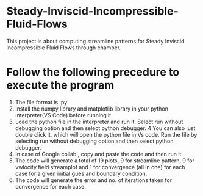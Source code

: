 # Steady-Inviscid-Incompressible-Fluid-Flows
This project is about computing streamline patterns for Steady  Inviscid Incompressible Fluid Flows through chamber.

# Follow the following precedure to execute the program
1. The file format is .py
2. Install the numpy library and matplotlib library in your python interpreter(VS Code) before running it.
3. Load  the python file in the interpreter and run it. Select run without debugging option and then select python debugger.
4  You can also just double click it, which will open the python file in Vs code. Run  the file by selecting  run without debugging option and then select python debugger.
5. In case of  Google collab , copy and paste the code and then run it.
6. The code will generate a total of 19 plots, 9 for streamline pattern, 9 for vwlocity field streamplot and 1 for convergence (all in one)   for each case for a given initial gues     and boundary condition.
6. The code will generate the error and no. of iterations taken for convergence for each case.
